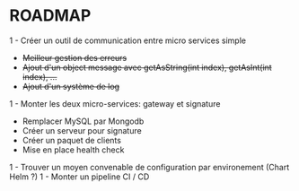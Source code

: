 # ROADMAP

1 - Créer un outil de communication entre micro services simple

- ~~Meilleur gestion des erreurs~~
- ~~Ajout d'un object message avec getAsString(int index), getAsInt(int index), ...~~
- ~~Ajout d'un système de log~~

1 - Monter les deux micro-services: gateway et signature

- Remplacer MySQL par Mongodb
- Créer un serveur pour signature
- Créer un paquet de clients
- Mise en place health check

1 - Trouver un moyen convenable de configuration par environement (Chart Helm ?)
1 - Monter un pipeline CI / CD
